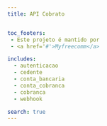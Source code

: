 ```yaml
---
title: API Cobrato


toc_footers:
 - Este projeto é mantido por
 - <a href='#'>Myfreecomm</a>

includes:
  - autenticacao
  - cedente
  - conta_bancaria
  - conta_cobranca
  - cobranca
  - webhook

search: true
---
```


